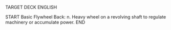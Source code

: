 TARGET DECK
ENGLISH

START
Basic
Flywheel
Back: n. Heavy wheel on a revolving shaft to regulate machinery or accumulate power.
END
